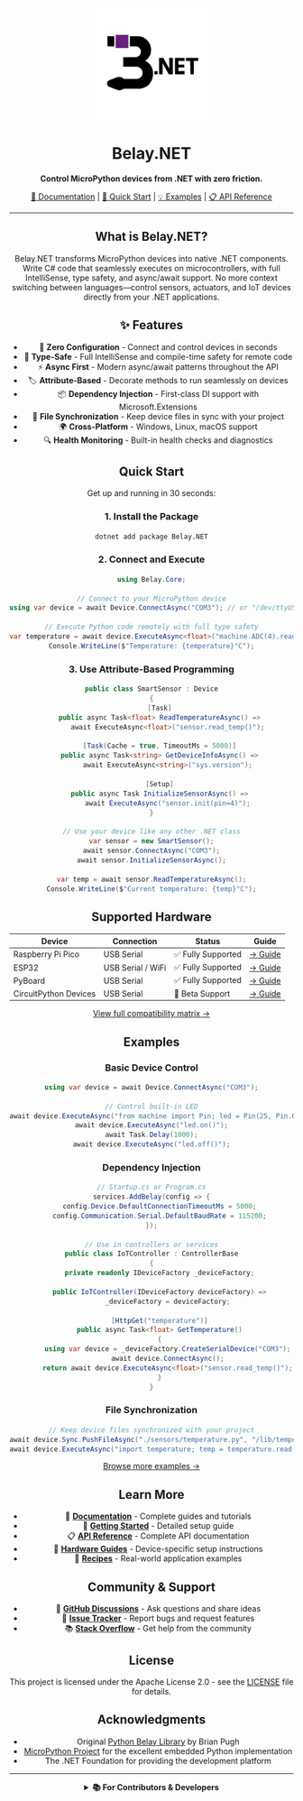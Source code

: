 <div align="center">
  <img src="belay_net_logo.svg" alt="Belay.NET Logo" width="200" height="200">
  
# Belay.NET

**Control MicroPython devices from .NET with zero friction.**

[📖 Documentation](https://belay-dotnet.github.io) | [🚀 Quick Start](#quick-start) | [💡 Examples](#examples) | [📋 API Reference](https://belay-dotnet.github.io/api)

---

## What is Belay.NET?

Belay.NET transforms MicroPython devices into native .NET components. Write C# code that seamlessly executes on microcontrollers, with full IntelliSense, type safety, and async/await support. No more context switching between languages—control sensors, actuators, and IoT devices directly from your .NET applications.

## ✨ Features

- 🚀 **Zero Configuration** - Connect and control devices in seconds
- 🎯 **Type-Safe** - Full IntelliSense and compile-time safety for remote code
- ⚡ **Async First** - Modern async/await patterns throughout the API
- 🏷️ **Attribute-Based** - Decorate methods to run seamlessly on devices
- 📦 **Dependency Injection** - First-class DI support with Microsoft.Extensions
- 🔧 **File Synchronization** - Keep device files in sync with your project
- 🌍 **Cross-Platform** - Windows, Linux, macOS support
- 🔍 **Health Monitoring** - Built-in health checks and diagnostics

## Quick Start

Get up and running in 30 seconds:

### 1. Install the Package
```bash
dotnet add package Belay.NET
```

### 2. Connect and Execute
```csharp
using Belay.Core;

// Connect to your MicroPython device
using var device = await Device.ConnectAsync("COM3"); // or "/dev/ttyUSB0" on Linux

// Execute Python code remotely with full type safety
var temperature = await device.ExecuteAsync<float>("machine.ADC(4).read_u16() * 3.3 / 65536");
Console.WriteLine($"Temperature: {temperature}°C");
```

### 3. Use Attribute-Based Programming
```csharp
public class SmartSensor : Device
{
    [Task]
    public async Task<float> ReadTemperatureAsync() =>
        await ExecuteAsync<float>("sensor.read_temp()");
        
    [Task(Cache = true, TimeoutMs = 5000)]
    public async Task<string> GetDeviceInfoAsync() =>
        await ExecuteAsync<string>("sys.version");
        
    [Setup]
    public async Task InitializeSensorAsync() =>
        await ExecuteAsync("sensor.init(pin=4)");
}

// Use your device like any other .NET class
var sensor = new SmartSensor();
await sensor.ConnectAsync("COM3");
await sensor.InitializeSensorAsync();

var temp = await sensor.ReadTemperatureAsync();
Console.WriteLine($"Current temperature: {temp}°C");
```

## Supported Hardware

| Device | Connection | Status | Guide |
|--------|------------|--------|-------|
| Raspberry Pi Pico | USB Serial | ✅ Fully Supported | [→ Guide](https://belay-dotnet.github.io/hardware/raspberry-pi-pico) |
| ESP32 | USB Serial / WiFi | ✅ Fully Supported | [→ Guide](https://belay-dotnet.github.io/hardware/esp32) |
| PyBoard | USB Serial | ✅ Fully Supported | [→ Guide](https://belay-dotnet.github.io/hardware/pyboard) |
| CircuitPython Devices | USB Serial | 🧪 Beta Support | [→ Guide](https://belay-dotnet.github.io/hardware/circuitpython) |

[View full compatibility matrix →](https://belay-dotnet.github.io/hardware/compatibility)

## Examples

### Basic Device Control
```csharp
using var device = await Device.ConnectAsync("COM3");

// Control built-in LED
await device.ExecuteAsync("from machine import Pin; led = Pin(25, Pin.OUT)");
await device.ExecuteAsync("led.on()");
await Task.Delay(1000);
await device.ExecuteAsync("led.off()");
```

### Dependency Injection
```csharp
// Startup.cs or Program.cs
services.AddBelay(config => {
    config.Device.DefaultConnectionTimeoutMs = 5000;
    config.Communication.Serial.DefaultBaudRate = 115200;
});

// Use in controllers or services
public class IoTController : ControllerBase
{
    private readonly IDeviceFactory _deviceFactory;
    
    public IoTController(IDeviceFactory deviceFactory) =>
        _deviceFactory = deviceFactory;
        
    [HttpGet("temperature")]
    public async Task<float> GetTemperature()
    {
        using var device = _deviceFactory.CreateSerialDevice("COM3");
        await device.ConnectAsync();
        return await device.ExecuteAsync<float>("sensor.read_temp()");
    }
}
```

### File Synchronization
```csharp
// Keep device files synchronized with your project
await device.Sync.PushFileAsync("./sensors/temperature.py", "/lib/temperature.py");
await device.ExecuteAsync("import temperature; temp = temperature.read()");
```

[Browse more examples →](https://belay-dotnet.github.io/examples)

## Learn More

- 📖 **[Documentation](https://belay-dotnet.github.io)** - Complete guides and tutorials
- 🏁 **[Getting Started](https://belay-dotnet.github.io/guide/getting-started)** - Detailed setup guide
- 📋 **[API Reference](https://belay-dotnet.github.io/api)** - Complete API documentation
- 🔧 **[Hardware Guides](https://belay-dotnet.github.io/hardware)** - Device-specific setup instructions
- 🍳 **[Recipes](https://belay-dotnet.github.io/recipes)** - Real-world application examples

## Community & Support

- 💬 **[GitHub Discussions](https://github.com/belay-dotnet/Belay.NET/discussions)** - Ask questions and share ideas
- 🐛 **[Issue Tracker](https://github.com/belay-dotnet/Belay.NET/issues)** - Report bugs and request features
- 📚 **[Stack Overflow](https://stackoverflow.com/questions/tagged/belay.net)** - Get help from the community

## License

This project is licensed under the Apache License 2.0 - see the [LICENSE](LICENSE) file for details.

## Acknowledgments

- Original [Python Belay Library](https://github.com/BrianPugh/belay) by Brian Pugh
- [MicroPython Project](https://micropython.org/) for the excellent embedded Python implementation
- The .NET Foundation for providing the development platform

---

<details>
<summary><strong>📚 For Contributors & Developers</strong></summary>

## Project Status

**Current Version**: v0.2.0  
**Development Stage**: Architectural Improvements  
**Next Milestone**: Method Deployment Caching Infrastructure

### ✅ Completed Features
- Raw REPL Protocol implementation
- Device communication layer (Serial, Subprocess)
- Attribute-based programming model ([Task], [Setup], [Teardown], [Thread])
- Session management system
- Comprehensive exception handling
- Dependency injection infrastructure
- Health checks and monitoring
- Configuration management

### 🔄 In Progress
- Method deployment caching
- Cross-component integration layer
- Performance monitoring infrastructure

### 📋 Planned Features
- WebREPL support for wireless connections
- File synchronization system
- Package management (NuGet-style for MicroPython)
- Advanced logging and telemetry
- Visual Studio Code extension

## Development Setup

### Prerequisites
- .NET 8.0 SDK or later
- Git with submodules support
- MicroPython device or unix port for testing

### Quick Setup
```bash
# Clone with submodules
git clone --recurse-submodules https://github.com/belay-dotnet/Belay.NET
cd belay

# Build the solution
dotnet build

# Run tests
dotnet test

# Build MicroPython unix port for testing (Linux/macOS)
cd micropython/ports/unix
make submodules
make
```

### Architecture Overview

```
src/
├── Belay.Core/                 # Core device communication and protocols
├── Belay.Attributes/           # Method decoration attributes  
├── Belay.Extensions/           # Dependency injection and configuration
├── Belay.Proxy/               # Dynamic proxy objects (planned)
├── Belay.Sync/                # File synchronization (planned)
├── Belay.PackageManager/      # Package management (planned)
└── Belay.CLI/                 # Command-line tools (planned)
```

### Communication Architecture

#### Raw REPL Protocol
- **Raw Mode**: Basic programmatic code execution (Ctrl-A → code → Ctrl-D)
- **Raw-Paste Mode**: Advanced flow-controlled code transmission for large blocks
- **State Management**: Proper state transitions and error handling
- **Flow Control**: Window-based data transmission prevents buffer overflows

#### Supported Connection Types
1. **Serial/USB**: Primary connection method for development boards
2. **Subprocess**: MicroPython unix port for hardware-independent testing
3. **WebREPL**: Wireless connections (planned for v0.3.0)

### Contributing Guidelines

1. **Plan First**: All features require corresponding planning documents in `./plan/`
2. **Test Coverage**: Maintain >80% code coverage with comprehensive tests
3. **Documentation**: Update documentation and examples with new features
4. **Performance**: Profile communication protocols and optimize critical paths
5. **Cross-Platform**: Ensure compatibility across Windows, Linux, and macOS

### Testing Strategy

#### Test Categories
- **Unit Tests**: Component isolation with comprehensive mocking
- **Integration Tests**: Real device communication validation  
- **Subprocess Tests**: Hardware-independent testing via MicroPython unix port
- **Performance Tests**: Communication overhead and throughput validation

#### Test Hardware
- Raspberry Pi Pico (MicroPython + CircuitPython)
- ESP32 development boards (various models)
- MicroPython unix port (software-based testing)

### Development Workflow

This project uses a structured agent-based development process:

1. **Sprint Planning**: Architecture agent determines next priorities
2. **Implementation**: Feature development with comprehensive testing
3. **Quality Assurance**: Build-test-commit workflow ensures code quality
4. **Code Review**: Principal code reviewer validates all changes
5. **Integration**: Cross-component integration testing

For detailed development practices, see [CLAUDE.md](CLAUDE.md).

</details>
